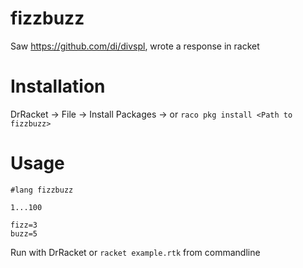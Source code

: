 # fizzbuzz
Saw https://github.com/di/divspl, wrote a response in racket

# Installation
DrRacket -> File -> Install Packages -> <Path to fizzbuzz>
or
`raco pkg install <Path to fizzbuzz>`

# Usage
```racket
#lang fizzbuzz

1...100

fizz=3
buzz=5
```

Run with DrRacket or
`racket example.rtk` from commandline
